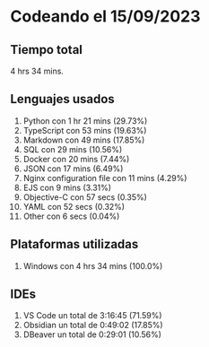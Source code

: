 # Codeando el 15/09/2023

## Tiempo total
4 hrs 34 mins.

## Lenguajes usados
1. Python con 1 hr 21 mins (29.73%)
1. TypeScript con 53 mins (19.63%)
1. Markdown con 49 mins (17.85%)
1. SQL con 29 mins (10.56%)
1. Docker con 20 mins (7.44%)
1. JSON con 17 mins (6.49%)
1. Nginx configuration file con 11 mins (4.29%)
1. EJS con 9 mins (3.31%)
1. Objective-C con 57 secs (0.35%)
1. YAML con 52 secs (0.32%)
1. Other con 6 secs (0.04%)

## Plataformas utilizadas
1. Windows con 4 hrs 34 mins (100.0%)

## IDEs
1. VS Code un total de 3:16:45 (71.59%)
1. Obsidian un total de 0:49:02 (17.85%)
1. DBeaver un total de 0:29:01 (10.56%)
